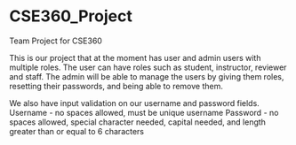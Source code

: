 # CSE360_Project
Team Project for CSE360

This is our project that at the moment has user and admin users with multiple roles. The user can have roles such as student, instructor, reviewer and staff. The admin will be able to manage the users by giving them roles, resetting their passwords, and being able to remove them.

We also have input validation on our username and password fields.
Username - no spaces allowed, must be unique username
Password - no spaces allowed, special character needed, capital needed, and length greater than or equal to 6 characters
